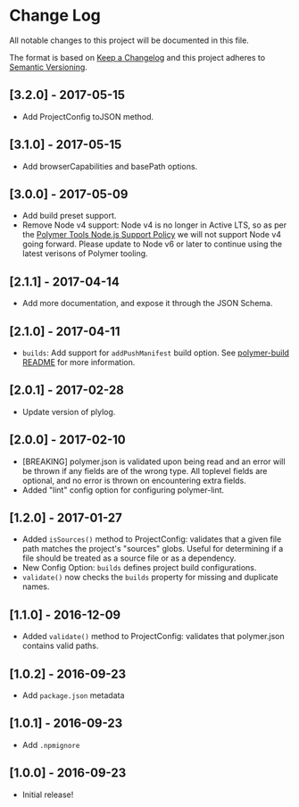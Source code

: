 # Change Log

All notable changes to this project will be documented in this file.

The format is based on [Keep a Changelog](http://keepachangelog.com/)
and this project adheres to [Semantic Versioning](http://semver.org/).

<!-- ## Unreleased -->
<!-- Add new, unreleased changes here. -->

## [3.2.0] - 2017-05-15
* Add ProjectConfig toJSON method.

## [3.1.0] - 2017-05-15
* Add browserCapabilities and basePath options.

## [3.0.0] - 2017-05-09
* Add build preset support.
* Remove Node v4 support: Node v4 is no longer in Active LTS, so as per the [Polymer Tools Node.js Support Policy](https://www.polymer-project.org/2.0/docs/tools/node-support) we will not support Node v4 going forward. Please update to Node v6 or later to continue using the latest verisons of Polymer tooling.


## [2.1.1] - 2017-04-14
* Add more documentation, and expose it through the JSON Schema.

## [2.1.0] - 2017-04-11
* `builds`: Add support for `addPushManifest` build option. See [polymer-build README](https://github.com/Polymer/polymer-build#projectaddpushmanifest) for more information.


## [2.0.1] - 2017-02-28
* Update version of plylog.

## [2.0.0] - 2017-02-10

* [BREAKING] polymer.json is validated upon being read and an error will be thrown if any fields are of the wrong type. All toplevel fields are optional, and no error is thrown on encountering extra fields.
* Added "lint" config option for configuring polymer-lint.

## [1.2.0] - 2017-01-27

* Added `isSources()` method to ProjectConfig: validates that a given file path matches the project's "sources" globs. Useful for determining if a file should be treated as a source file or as a dependency.
* New Config Option: `builds` defines project build configurations.
* `validate()` now checks the `builds` property for missing and duplicate names.

## [1.1.0] - 2016-12-09

* Added `validate()` method to ProjectConfig: validates that polymer.json contains valid paths.

## [1.0.2] - 2016-09-23

* Add `package.json` metadata

## [1.0.1] - 2016-09-23

* Add `.npmignore`

## [1.0.0] - 2016-09-23

* Initial release!
